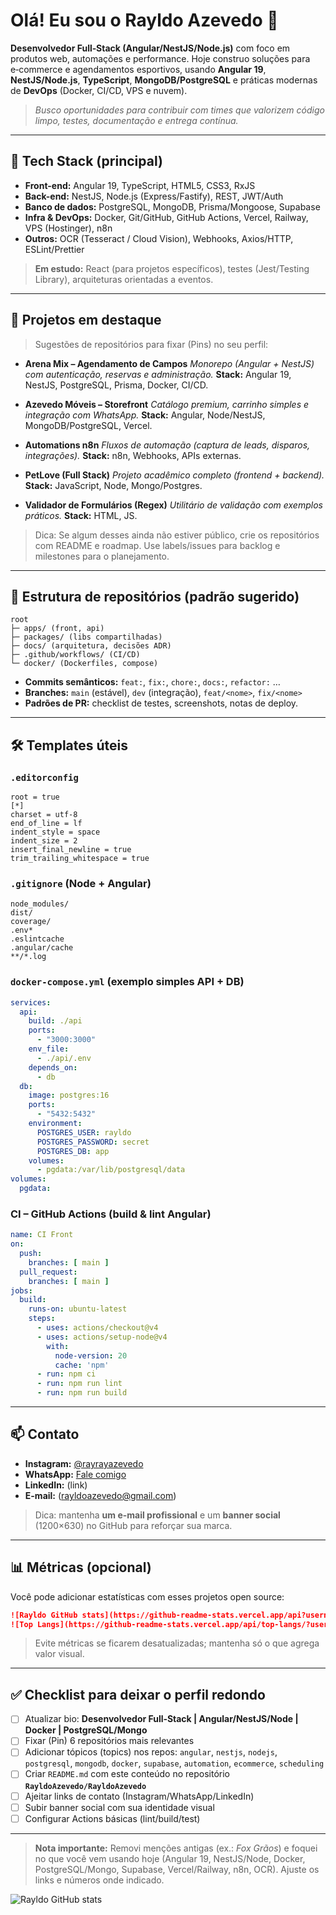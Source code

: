 # Olá! Eu sou o Rayldo Azevedo 👋

**Desenvolvedor Full‑Stack (Angular/NestJS/Node.js)** com foco em produtos web, automações e performance. Hoje construo soluções para e‑commerce e agendamentos esportivos, usando **Angular 19**, **NestJS/Node.js**, **TypeScript**, **MongoDB/PostgreSQL** e práticas modernas de **DevOps** (Docker, CI/CD, VPS e nuvem).

> *Busco oportunidades para contribuir com times que valorizem código limpo, testes, documentação e entrega contínua.*

---

## 🚀 Tech Stack (principal)

* **Front-end:** Angular 19, TypeScript, HTML5, CSS3, RxJS
* **Back-end:** NestJS, Node.js (Express/Fastify), REST, JWT/Auth
* **Banco de dados:** PostgreSQL, MongoDB, Prisma/Mongoose, Supabase
* **Infra & DevOps:** Docker, Git/GitHub, GitHub Actions, Vercel, Railway, VPS (Hostinger), n8n
* **Outros:** OCR (Tesseract / Cloud Vision), Webhooks, Axios/HTTP, ESLint/Prettier

> **Em estudo:** React (para projetos específicos), testes (Jest/Testing Library), arquiteturas orientadas a eventos.

---

## 📌 Projetos em destaque

> Sugestões de repositórios para fixar (Pins) no seu perfil:

* **Arena Mix – Agendamento de Campos**
  *Monorepo (Angular + NestJS) com autenticação, reservas e administração.*
  **Stack:** Angular 19, NestJS, PostgreSQL, Prisma, Docker, CI/CD.

* **Azevedo Móveis – Storefront**
  *Catálogo premium, carrinho simples e integração com WhatsApp.*
  **Stack:** Angular, Node/NestJS, MongoDB/PostgreSQL, Vercel.

* **Automations n8n**
  *Fluxos de automação (captura de leads, disparos, integrações).*
  **Stack:** n8n, Webhooks, APIs externas.

* **PetLove (Full Stack)**
  *Projeto acadêmico completo (frontend + backend).*
  **Stack:** JavaScript, Node, Mongo/Postgres.

* **Validador de Formulários (Regex)**
  *Utilitário de validação com exemplos práticos.*
  **Stack:** HTML, JS.

> Dica: Se algum desses ainda não estiver público, crie os repositórios com README e roadmap. Use labels/issues para backlog e milestones para o planejamento.

---

## 🧩 Estrutura de repositórios (padrão sugerido)

```
root
├─ apps/ (front, api)
├─ packages/ (libs compartilhadas)
├─ docs/ (arquitetura, decisões ADR)
├─ .github/workflows/ (CI/CD)
└─ docker/ (Dockerfiles, compose)
```

* **Commits semânticos:** `feat:`, `fix:`, `chore:`, `docs:`, `refactor:` …
* **Branches:** `main` (estável), `dev` (integração), `feat/<nome>`, `fix/<nome>`
* **Padrões de PR:** checklist de testes, screenshots, notas de deploy.

---

## 🛠️ Templates úteis

### `.editorconfig`

```
root = true
[*]
charset = utf-8
end_of_line = lf
indent_style = space
indent_size = 2
insert_final_newline = true
trim_trailing_whitespace = true
```

### `.gitignore` (Node + Angular)

```
node_modules/
dist/
coverage/
.env*
.eslintcache
.angular/cache
**/*.log
```

### `docker-compose.yml` (exemplo simples API + DB)

```yml
services:
  api:
    build: ./api
    ports:
      - "3000:3000"
    env_file:
      - ./api/.env
    depends_on:
      - db
  db:
    image: postgres:16
    ports:
      - "5432:5432"
    environment:
      POSTGRES_USER: rayldo
      POSTGRES_PASSWORD: secret
      POSTGRES_DB: app
    volumes:
      - pgdata:/var/lib/postgresql/data
volumes:
  pgdata:
```

### CI – GitHub Actions (build & lint Angular)

```yml
name: CI Front
on:
  push:
    branches: [ main ]
  pull_request:
    branches: [ main ]
jobs:
  build:
    runs-on: ubuntu-latest
    steps:
      - uses: actions/checkout@v4
      - uses: actions/setup-node@v4
        with:
          node-version: 20
          cache: 'npm'
      - run: npm ci
      - run: npm run lint
      - run: npm run build
```

---

## 📫 Contato

* **Instagram:** [@rayrayazevedo](https://www.instagram.com/rayrayazevedo/) 
* **WhatsApp:** [Fale comigo](https://wa.me/5562991472313)
* **LinkedIn:** (link)
* **E-mail:** (rayldoazevedo@gmail.com)

> Dica: mantenha **um e-mail profissional** e um **banner social** (1200×630) no GitHub para reforçar sua marca.

---

## 📊 Métricas (opcional)

Você pode adicionar estatísticas com esses projetos open source:

```md
![Rayldo GitHub stats](https://github-readme-stats.vercel.app/api?username=RayldoAzevedo&show_icons=true)
![Top Langs](https://github-readme-stats.vercel.app/api/top-langs/?username=RayldoAzevedo&layout=compact)
```

> Evite métricas se ficarem desatualizadas; mantenha só o que agrega valor visual.

---

## ✅ Checklist para deixar o perfil redondo

* [ ] Atualizar bio: **Desenvolvedor Full‑Stack | Angular/NestJS/Node | Docker | PostgreSQL/Mongo**
* [ ] Fixar (Pin) 6 repositórios mais relevantes
* [ ] Adicionar tópicos (topics) nos repos: `angular`, `nestjs`, `nodejs`, `postgresql`, `mongodb`, `docker`, `supabase`, `automation`, `ecommerce`, `scheduling`
* [ ] Criar `README.md` com este conteúdo no repositório **`RayldoAzevedo/RayldoAzevedo`**
* [ ] Ajeitar links de contato (Instagram/WhatsApp/LinkedIn)
* [ ] Subir banner social com sua identidade visual
* [ ] Configurar Actions básicas (lint/build/test)

---

> **Nota importante:** Removi menções antigas (ex.: *Fox Grãos*) e foquei no que você vem usando hoje (Angular 19, NestJS/Node, Docker, PostgreSQL/Mongo, Supabase, Vercel/Railway, n8n, OCR). Ajuste os links e números onde indicado.

![Rayldo GitHub stats](https://github-readme-stats.vercel.app/api?username=RayldoAzevedo&show_icons=true&theme=radical)
